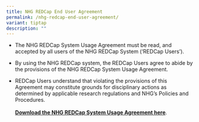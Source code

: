 ```yaml
---
title: NHG REDCap End User Agreement
permalink: /nhg-redcap-end-user-agreement/
variant: tiptap
description: ""
---
```

<ul data-tight="true" class="tight">
<li>
<p>The NHG REDCap System Usage Agreement must be read, and accepted by all
users of the NHG REDCap System (‘REDCap Users’).</p>
</li>
<li>
<p>By using the NHG REDCap system, the REDCap Users agree to abide by the
provisions of the NHG REDCap System Usage Agreement.&nbsp;&nbsp;&nbsp;
&nbsp;&nbsp;&nbsp;</p>
</li>
<li>
<p>REDCap Users understand that violating the provisions of this Agreement
may constitute grounds for disciplinary actions as determined by applicable
research regulations and NHG’s Policies and Procedures.
<br>
<br><strong><a href="/files/Policy/1302_001_NHG_REDCap_System_Usage_Agreement_v1.pdf" rel="noopener noreferrer nofollow" target="_blank">Download the NHG REDCap System Usage Agreement here</a></strong>.</p>
</li>
</ul>
<p></p>
